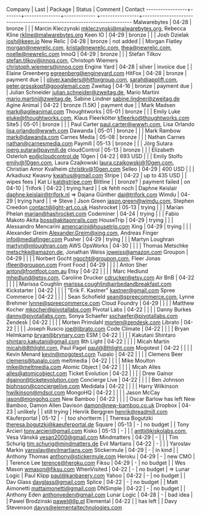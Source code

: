 Company          | Last  | Package       | Status          | Comment        | Contact
-----------------+-------+---------------+-------------    +----------------+-------------------------------------------------------------------------
Malwarebytes     | 04-28 | bronze        |                 |                | Marcin Kleczynski <mkleczynski@malwarebytes.org>, Rebecca Kline <rkline@malwarebytes.org>
Keen IO          | 04-29 | bronze        |                 |                | Josh Dzielak <josh@keen.io>
New Relic        | 04-28 | bronze        | not added       |                | Morgan Flatley <morgan@newrelic.com>, krista@newrelic.com, thea@newrelic.com, noelle@newrelic.com
InnoQ            | 04-29 | bronze        |                 |                | Stefan Tilkov <stefan.tilkov@innoq.com>, Christoph Wiemers <christoph.wiemers@innoq.com>
Engine Yard      | 04-28 | silver        | invoice due     |                | Elaine Greenberg <egreenberg@engineyard.com>
HitFox           | 04-28 | bronze        | payment due     |                | oliver.kanders@hitfoxgroup.com, sarah@applift.com, peter.grosskopf@googlemail.com
Zweitag          | 04-16 | bronze        | payment due     |                | Julian Schneider <julian.schneider@zweitag.de>, Mario Martini <mario.martini@zweitag.de>, Sabine Lindner <sabine.lindner@zweitag.de>
Agine Animal     | 04-22 | bronze (1.5K) | payment due     |                | Mark Madsen <mark@agileanimal.com>
Thoughtworks     | 05-01 | bronze        |                 |                | Emily Luke <eluke@thoughtworks.com>, Klaus Fleerkötter <kfleerko@thoughtworks.com>
Site5            | 05-01 | bronze        |                 |                | Paul Carter <paul.carter@wwwh.com>, Lisa Orlando <lisa.orlando@wwwh.com>
Dawanda          | 05-01 | bronze        |                 |                | Mark Rambow <mark@dawanda.com>
Carnes Media     | 05-08 | bronze        |                 |                | Nathan Carnes <nathan@carnesmedia.com>
Paymill          | 05-13 | bronze        |                 |                | Jörg Sutara <joerg.sutara@paymill.de>
cloudControl     | 05-13 | bronze        |                 |                | Elizabeth Osterloh <eo@cloudcontrol.de>
10gen            | 04-22 | 693 USD       |                 |                | Emily Stolfo <emily@10gen.com>, Laura Czajkowski <laura.czajkowski@10gen.com>, Christian Amor Kvalheim <christkv@10gen.com>
Selleo           | 04-29 | 400 USD       |                 |                | Arkadiusz Kwasny <kwahus@gmail.com>
Stripe           | 04-22 | up to 435 USD |                 | wipes fees     | Kat Li <kat@stripe.com>
Blitline         |       | bronze?       | payment failed  | on 04-10       |
Trifork          | 04-22 | trying hard   |                 | ok fehlt noch  | Daphne Keislair <daphne.keislair@trifork.nl> => Dajana Günther <daj@trifork.com>
Wimdu            | 04-29 | trying hard   |                 | => Steve       | Json Green <jason.green@wimdu.com>, Stephen Creedon <contact@light-art.co.uk>
Hashrocket       | 05-13 | trying        |                 |                | Marian Phelan <marian@hashrocket.com>
Codeminer        | 04-24 | trying        |                 |                | Fabio Makoto Akita <boss@akitaonrails.com>
HouseTrip        | 04-29 | trying        |                 |                | Alessandro Mencarini <amencarini@housetrip.com>
Xing             | 04-29 | trying        |                 |                | Alexander Greim <Alexander.Greim@xing.com>, Andreas Finger <info@mediafinger.com>
Pusher           | 04-29 | trying        |                 |                | Martyn Loughran <martyn@mloughran.com>
AWS OpsWorks     | 04-30 |               |                 |                | Thomas Metschke <metschke@amazon.de>, Jonathan Weiss <joweiss@amazon.com>
Groupon          | 04-29 |               |                 |                | Norbert Gocht <ngocht@groupon.com>, Fleer Jonas <jfleer@groupon.com>
Front Food       | 04-29 |               |                 |                | Anton Sher <anton@frontfoot.com.au>
Etsy             | 04-22 |               |                 |                | Marc Hedlund <mhedlund@etsy.com>, Caroline Drucker <cdrucker@etsy.com>
Air BnB          | 04-22 |               |                 |                | Marissa Coughlin <marissa.coughlin@airbedandbreakfast.com>
Kickstarter      | 04-22 |               |                 |                | "Erik F. Kastner" <kastner@gmail.com>
Spree Commerce   | 04-22 |               |                 |                | Sean Schofield <sean@spreecommerce.com>, Lynne Brehmer <lynne@spreecommerce.com>
Cloud Foundry    | 04-29 |               |                 |                | Matthew Kocher <mkocher@pivotallabs.com>
Pivotal Labs     | 04-22 |               |                 |                | Danny Burkes <danny@pivotallabs.com>, Sonya Schaefer <sschaefer@pivotallabs.com>
Zendesk          | 04-22 |               |                 |                | Morten Primdahl <morten@zendesk.com>
Librato          | 04-22 |               |                 |                | Joseph Ruscio <joe@librato.com>
Code Climate     | 04-22 |               |                 |                | Bryan Helmkamp <bryan@brynary.com>
ESM              | 04-22 |               |                 |                | Kakutani Shintaro <shintaro.kakutani@gmail.com>
8th Light        | 04-22 |               |                 |                | Micah Martin <micah@8thlight.com>, Paul Pagel <paul@8thlight.com>
Mogotest         | 04-22 |               |                 |                | Kevin Menard <kevin@mogotest.com>
Tupalo           | 04-22 |               |                 |                | Clemens Beer <clemens@tupalo.com>
meltmedia        | 04-22 |               |                 |                | Mike Moulton <mike@meltmedia.com>
Atomic Object    | 04-22 |               |                 |                | Micah Alles <alles@atomicobject.com>
Ticket Evolution | 04-22 |               |                 |                | Drew Gainor <dgainor@ticketevolution.com>
Concierge Live   | 04-22 |               |                 |                | Ben Johnson <bjohnson@conciergelive.com>
Medidata         | 04-22 |               |                 |                | Harry Wilkinson <hwilkinson@mdsol.com>
MongoHQ          | 04-22 |               |                 |                | Jason McCay <jason@mongohq.com>
New Bamboo       | 04-22 |               |                 |                | Oscar Barlow has left New Bamboo, Damon Allen Davison <damon@new-bamboo.co.uk>
Dropbox          | 04-23 | unlikely      |                 | still trying   | Henrik Berggren <henrik@readmill.com>
Käuferportal     | 05-12 | -             | too shortterm   |                | Theresa Bogutzki <theresa.bogutzki@kaeuferportal.de>
Square           | 05-13 | -             | no budget       |                | Tony Arcieri <tony.arcieri@gmail.com>
Kisko            | 05-13 | -             |                 |                | antti@kiskolabs.com, Vesa Vänskä <vesan2000@gmail.com>
Mindmatters      | 04-29 | -             |                 |                | Tim Schurig <tim.schurig@mindmatters.de>
Evil Martians    | 04-22 | -             |                 |                | Yaroslav Markin <yaroslav@evilmartians.com>
Stickermule      | 04-29 | -             | in kind         |                | Anthony Thomas <anthony@stickermule.com>
Heroku           | 04-29 | -             | new CMO         |                | Terence Lee <terence@heroku.com>
Fiksu            | 04-29 | -             | no budget       |                | Wes Mason <wmason@fiksu.com>
WhenVisited      | 04-22 | -             | no budget       | => Lunar Logic | Paul Klipp <paul@kanbanery.com>
Yahoo            | 04-22 | -             | no budget       |                | Dav Glass <davglass@gmail.com>
Splice           | 04-22 | -             | no budget       |                | Matt Aimonetti <mattaimonetti@gmail.com>
DNSimple         | 04-22 | -             | no budget       |                | Anthony Eden <anthonyeden@gmail.com>
Lunar Logic      | 04-28 | -             | bad idea        |                | Pawel Brodzinski <pawel@llp.pl>
Elemental        | 04-22 |               | has left        |                | Davy Stevenson <davys@elementaltechnologies.com>
